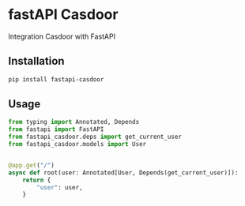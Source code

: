 # fastAPI Casdoor
Integration Casdoor with FastAPI

## Installation

```bash
pip install fastapi-casdoor
```

## Usage

```python
from typing import Annotated, Depends
from fastapi import FastAPI
from fastapi_casdoor.deps import get_current_user
from fastapi_casdoor.models import User


@app.get("/")
async def root(user: Annotated[User, Depends(get_current_user)]):
    return {
        "user": user,
    }
```
